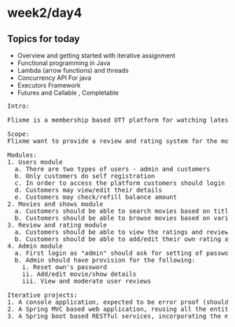 # week2/day4

## Topics for today

-   Overview and getting started with iterative assignment
-   Functional programming in Java
-   Lambda (arrow functions) and threads
-   Concurrency API For java
-   Executors Framework
-   Futures and Callable , Completable

<pre>
Intro:

Flixme is a membership based OTT platform for watching latest movies and TV shows. People can do a self registration to access their favorite movies and shows. The platform is a pre-paid system, where in the user will deposite a fixed amount, and they will be charged for the amount of usage (in minutes) of the platform. Once the balance reaches a threshold, they will be notified for refilling the amount.

Scope:
Flixme want to provide a review and rating system for the movies and shows to be provided by the users.

Modules:
1. Users module
  a. There are two types of users - admin and customers
  b. Only customers do self registration
  c. In order to access the platform customers should login
  d. Customers may view/edit their details
  e. Customers may check/refill balance amount
2. Movies and shows module
  a. Customers should be able to search movies based on title
  b. Customers should be able to browse movies based on various parameters (e.g, genre, actors, year, ...)
3. Review and rating module
  a. Customers should be able to view the ratings and reviews by other customers
  b. Customers should be able to add/edit their own rating and/or review
4. Admin module
  a. First login as "admin" should ask for setting of password
  b. Admin should have provision for the following:
    i. Reset own's password
    ii. Add/edit movie/show details
    iii. View and moderate user reviews 

Iterative projects:
1. A console application, expected to be error proof (shouldn't break the app), to implement all of the above features using appropriate workflow.
2. A Spring MVC based web application, reusing all the entity, service, dao and exception classes from the console application.
3. A Spring boot based RESTful services, incorporating the micro service architecture.

</pre>
